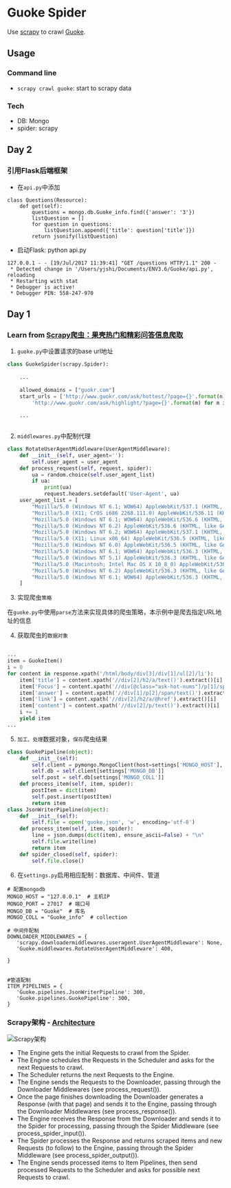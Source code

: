 # Guoke Spider

Use [scrapy](https://scrapy.org/) to crawl [Guoke](http://www.guokr.com/).

## Usage

### Command line
- `scrapy crawl guoke`: start to scrapy data

###  Tech

- DB: Mongo
- spider: scrapy

## Day 2

### 引用Flask后端框架

- 在`api.py`中添加

```
class Questions(Resource):
    def get(self):
        questions = mongo.db.Guoke_info.find({'answer': '3'})
        listQuestion = []
        for question in questions:
            listQuestion.append({'title': question['title']})
        return jsonify(listQuestion)
```

- 启动Flask: python api.py

```
127.0.0.1 - - [19/Jul/2017 11:39:41] "GET /questions HTTP/1.1" 200 -
 * Detected change in '/Users/yjshi/Documents/ENV3.6/Guoke/api.py', reloading
 * Restarting with stat
 * Debugger is active!
 * Debugger PIN: 558-247-970

```

## Day 1

### Learn from [Scrapy爬虫：果壳热门和精彩问答信息爬取](http://bulolo.cn/2017/06/20/scrapy3/#more)


1. `guoke.py`中设置请求的base url地址

```python
class GuokeSpider(scrapy.Spider):
    
    ...
    
    allowed_domains = ["guokr.com"]
    start_urls = ['http://www.guokr.com/ask/hottest/?page={}'.format(n) for n in range(1, 8)] + [
        'http://www.guokr.com/ask/highlight/?page={}'.format(m) for m in range(1, 101)]
    
    ...
     
```

2. `middlewares.py`中配制代理

```python
class RotateUserAgentMiddleware(UserAgentMiddleware):
    def __init__(self, user_agent=''):
        self.user_agent = user_agent
    def process_request(self, request, spider):
        ua = random.choice(self.user_agent_list)
        if ua:
            print(ua)
            request.headers.setdefault('User-Agent', ua)
    user_agent_list = [
        "Mozilla/5.0 (Windows NT 6.1; WOW64) AppleWebKit/537.1 (KHTML, like Gecko) Chrome/22.0.1207.1 Safari/537.1"
        "Mozilla/5.0 (X11; CrOS i686 2268.111.0) AppleWebKit/536.11 (KHTML, like Gecko) Chrome/20.0.1132.57 Safari/536.11",
        "Mozilla/5.0 (Windows NT 6.1; WOW64) AppleWebKit/536.6 (KHTML, like Gecko) Chrome/20.0.1092.0 Safari/536.6",
        "Mozilla/5.0 (Windows NT 6.2) AppleWebKit/536.6 (KHTML, like Gecko) Chrome/20.0.1090.0 Safari/536.6",
        "Mozilla/5.0 (Windows NT 6.2; WOW64) AppleWebKit/537.1 (KHTML, like Gecko) Chrome/19.77.34.5 Safari/537.1",
        "Mozilla/5.0 (X11; Linux x86_64) AppleWebKit/536.5 (KHTML, like Gecko) Chrome/19.0.1084.9 Safari/536.5",
        "Mozilla/5.0 (Windows NT 6.0) AppleWebKit/536.5 (KHTML, like Gecko) Chrome/19.0.1084.36 Safari/536.5",
        "Mozilla/5.0 (Windows NT 6.1; WOW64) AppleWebKit/536.3 (KHTML, like Gecko) Chrome/19.0.1063.0 Safari/536.3",
        "Mozilla/5.0 (Windows NT 5.1) AppleWebKit/536.3 (KHTML, like Gecko) Chrome/19.0.1063.0 Safari/536.3",
        "Mozilla/5.0 (Macintosh; Intel Mac OS X 10_8_0) AppleWebKit/536.3 (KHTML, like Gecko) Chrome/19.0.1063.0 Safari/536.3",
        "Mozilla/5.0 (Windows NT 6.2) AppleWebKit/536.3 (KHTML, like Gecko) Chrome/19.0.1062.0 Safari/536.3",
        "Mozilla/5.0 (Windows NT 6.1; WOW64) AppleWebKit/536.3 (KHTML, like Gecko) Chrome/19.0.1062.0 Safari/536.3",
    ]

```

3. 实现爬虫`策略`

在`guoke.py`中使用`parse`方法来实现具体的爬虫策略，本示例中是爬去指定URL地址的信息


4. 获取爬虫的`数据对象`

```python

...
item = GuokeItem()
i = 0
for content in response.xpath('/html/body/div[3]/div[1]/ul[2]/li'):
    item['title'] = content.xpath('//div[2]/h2/a/text()').extract()[i]
    item['Focus'] = content.xpath('//div[@class="ask-hot-nums"]/p[1]/span/text()').extract()[i]
    item['answer'] = content.xpath('//div[1]/p[2]/span/text()').extract()[i]
    item['link'] = content.xpath('//div[2]/h2/a/@href').extract()[i]
    item['content'] = content.xpath('//div[2]/p/text()').extract()[i]
    i += 1
    yield item
...

```

5. `加工、处理`数据对象，`保存`爬虫结果

```python
class GuokePipeline(object):
    def __init__(self):
        self.client = pymongo.MongoClient(host=settings['MONGO_HOST'], port=settings['MONGO_PORT'])
        self.db = self.client[settings['MONGO_DB']]
        self.post = self.db[settings['MONGO_COLL']]
    def process_item(self, item, spider):
        postItem = dict(item)
        self.post.insert(postItem)
        return item
class JsonWriterPipeline(object):
    def __init__(self):
        self.file = open('guoke.json', 'w', encoding='utf-8')
    def process_item(self, item, spider):
        line = json.dumps(dict(item), ensure_ascii=False) + "\n"
        self.file.write(line)
        return item
    def spider_closed(self, spider):
        self.file.close()
```

6. 在`settings.py`启用相应配制：数据库、中间件、管道

```buildoutcfg
# 配置mongodb
MONGO_HOST = "127.0.0.1"  # 主机IP
MONGO_PORT = 27017  # 端口号
MONGO_DB = "Guoke"  # 库名
MONGO_COLL = "Guoke_info"  # collection

# 中间件配制
DOWNLOADER_MIDDLEWARES = {
   'scrapy.downloadermiddlewares.useragent.UserAgentMiddleware': None,
   'Guoke.middlewares.RotateUserAgentMiddleware': 400,

}


#管道配制
ITEM_PIPELINES = {
   'Guoke.pipelines.JsonWriterPipeline': 300,
   'Guoke.pipelines.GuokePipeline': 300,
}
```
### Scrapy架构 - [Architecture](https://doc.scrapy.org/en/latest/topics/architecture.html#topics-architecture)

![Scrapy架构](https://doc.scrapy.org/en/latest/_images/scrapy_architecture_02.png)

- The Engine gets the initial Requests to crawl from the Spider.
- The Engine schedules the Requests in the Scheduler and asks for the next Requests to crawl.
- The Scheduler returns the next Requests to the Engine.
- The Engine sends the Requests to the Downloader, passing through the Downloader Middlewares (see process_request()).
- Once the page finishes downloading the Downloader generates a Response (with that page) and sends it to the Engine, passing through the Downloader Middlewares (see process_response()).
- The Engine receives the Response from the Downloader and sends it to the Spider for processing, passing through the Spider Middleware (see process_spider_input()).
- The Spider processes the Response and returns scraped items and new Requests (to follow) to the Engine, passing through the Spider Middleware (see process_spider_output()).
- The Engine sends processed items to Item Pipelines, then send processed Requests to the Scheduler and asks for possible next Requests to crawl.